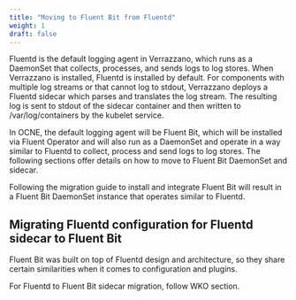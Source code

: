 ```yaml
---
title: "Moving to Fluent Bit from Fluentd"
weight: 1
draft: false
---
```


Fluentd is the default logging agent in Verrazzano, which runs as a DaemonSet that collects, processes, and sends logs to log stores. When Verrazzano is installed, Fluentd is installed by default.
For components with multiple log streams or that cannot log to stdout, Verrazzano deploys a Fluentd sidecar which parses and translates the log stream. The resulting log is sent to stdout of the sidecar container and then written to /var/log/containers by the kubelet service.

In OCNE, the default logging agent will be Fluent Bit, which will be installed via Fluent Operator and will also run as a DaemonSet and operate in a way similar to Fluentd to collect, process and send logs to log stores.
The following sections offer details on how to move to Fluent Bit DaemonSet and sidecar.

Following the migration guide to install and integrate Fluent Bit will result in a Fluent Bit DaemonSet instance that operates similar to Fluentd.

## Migrating Fluentd configuration for Fluentd sidecar to Fluent Bit

Fluent Bit was built on top of Fluentd design and architecture, so they share certain similarities when it comes to configuration and plugins.

For Fluentd to Fluent Bit sidecar migration, follow WKO section.